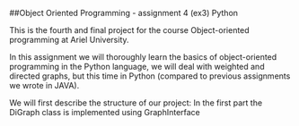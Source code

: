 ##Object Oriented Programming - assignment 4 (ex3) Python

This is the fourth and final project for the course
Object-oriented programming at Ariel University.

In this assignment we will thoroughly learn the basics of object-oriented programming in the Python language,
we will deal with weighted and directed graphs, but this time in Python (compared to previous assignments we wrote in JAVA).

We will first describe the structure of our project:
In the first part the DiGraph class is implemented using GraphInterface




